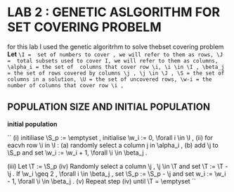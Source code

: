 #  LAB 2 : GENETIC ASLGORITHM FOR SET COVERING PROBELM 

for this lab I used the genetic algoritrhm to solve thebset covering problem 
**Let**
``
\I =  set of numbers to cover , we will refer to them as rows,
\J =  total subsets used to cover I, we will refer to them as columns,
\alpha_i = the set of  columns that cover row \i, \i \in \I ,
\beta_j = the set of rows covered by columns \j , \j \in \J ,
\S = the set of columns in a solution,
\U = the set of uncovered rows,
\w-i = the number of columns that cover row \i ,
``

## POPULATION SIZE AND  INITIAL POPULATION 

**initial population**

``
(i) initiliase \S_p := \emptyset , initialise \w_i := 0, \forall i \in \I ,
(ii) for eacvh row \i in \I : 
        (a) randomly select a column j in \alpha_i , 
        (b) add \j to \S_p and set \w_i := \w_i + 1, \forall \i \in \beta_j . 

(iii) Let \T := \S_p 
(iv) Randomly select a column \j , \j \in \T and set \T := \T - \j . If \w_i \geq 2 , \forall i \in \beta_j ,
set \S_p := \S_p - \j and set w_i := \w_i - 1, \forall \i \in \beta_j .
(v) Repeat step (iv) until \T = \emptyset
``




